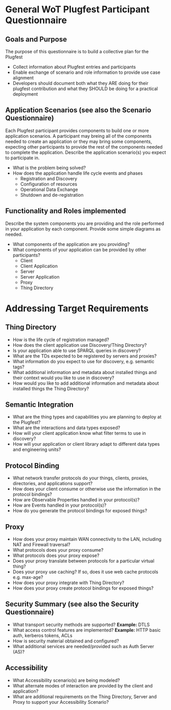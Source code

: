# General WoT Plugfest Participant Questionnaire

## Goals and Purpose
The purpose of this questionnaire is to build a collective plan for the Plugfest
- Collect information about Plugfest entries and participants
- Enable exchange of scenario and role information to provide use case alignment
- Developers should document both what they ARE doing for their plugfest contribution
  and what they SHOULD be doing for a practical deployment

## Application Scenarios (see also the Scenario Questionnaire)
Each Plugfest participant provides components to build one or more application scenarios.
A participant may breing all of the components needed to create an application or
they may bring some components, expecting other participants to provide the rest of the
components needed to complete the application. Describe the application scenario(s) you
expect to participate in.
- What is the problem being solved?
- How does the application handle life cycle events and phases
  * Registration and Discovery
  * Configuration of resources
  * Operational Data Exchange
  * Shutdown and de-registration

## Functionality and Roles implemented
  Describe the system components you are providing and the role performed in
  your application by each component. Provide some simple diagrams as needed.
  - What components of the application are you providing?
  - What components of your application can be provided by other participants?
    * Client
    * Client Application
    * Server
    * Server Application
    * Proxy
    * Thing Directory

# Addressing Target Requirements

## Thing Directory
- How is the life cycle of registration managed?
- How does the client application use Discovery/Thing Directory?
- Is your application able to use SPARQL queries in discovery?
- What are the TDs expected to be registered by servers and proxies?
- What information do you expect to use for discovery, e.g. semantic tags?
- What additional information and metadata about installed things
and their context would you like to use in discovery?
- How would you like to add additional information and metadata about installed things
the Thing Directory?

## Semantic Integration
- What are the thing types and capabilities you are planning to deploy
at the Plugfest?
- What are the interactions and data types exposed?
- How will your client application know what filter terms to use in discovery?
- How will your application or client library adapt to different data types and engineering units?

## Protocol Binding
- What network transfer protocols do your things, clients, proxies, directories, and applications support?
- How does your client consume or otherwise use the information in the protocol bindings?
- How are Observable Properties handled in your protocol(s)?
- How are Events handled in your protocol(s)?
- How do you generate the protocol bindings for exposed things?

## Proxy
- How does your proxy maintain WAN connectivity to the LAN, including NAT and Firewall traversal?
- What protocols does your proxy consume?
- What protocols does your proxy expose?
- Does your proxy translate between protocols for a particular virtual thing?
- Does your proxy use caching? If so, does it use web cache protocols e.g. max-age?
- How does your proxy integrate with Thing Directory?
- How does your proxy create protocol bindings for exposed things?

## Security Summary (see also the Security Questionnaire)
- What transport security methods are supported? **Example:** DTLS
- What access control features are implemented? **Example:** HTTP basic auth, kerberos tokens, ACLs
- How is security material obtained and configured?
- What additional services are needed/provided such as Auth Server (AS)?

## Accessibility
- What Accessibility scenario(s) are being modeled?
- What alternate modes of interaction are provided by the client and application?
- What are additional requirements on the Thing Directory, Server and Proxy to support your Accessibility Scenario?
